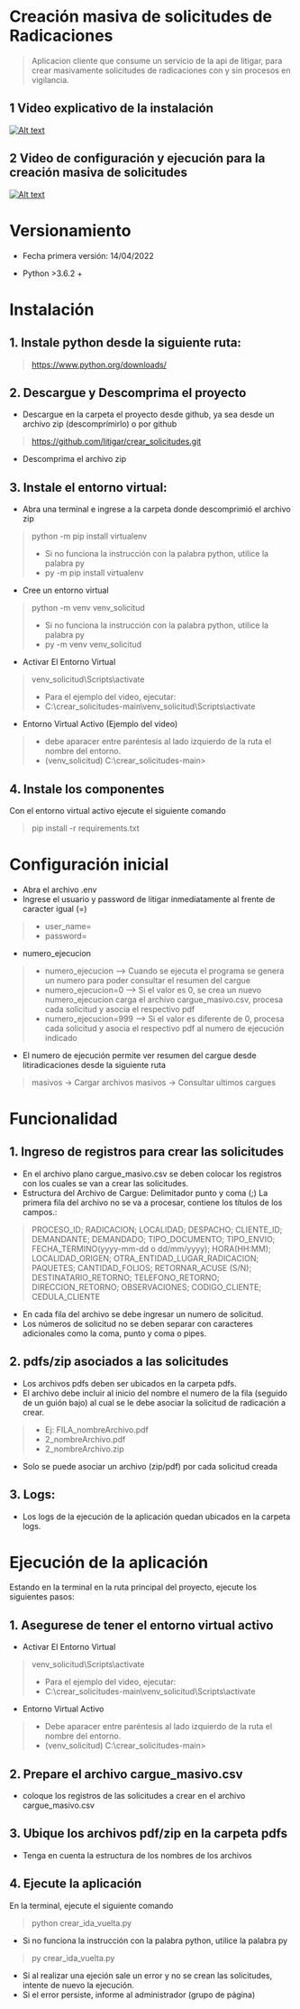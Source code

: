 # Creación masiva de solicitudes de Radicaciones
> Aplicacion cliente que consume un servicio de la api de litigar, para crear masivamente solicitudes de radicaciones con y sin procesos en vigilancia.
## 1 Video explicativo de la instalación
[![Alt text](https://img.youtube.com/vi/TWMNQ5hEILA/0.jpg)](https://www.youtube.com/watch?v=TWMNQ5hEILA)
## 2 Video de configuración y ejecución para la creación masiva de solicitudes
[![Alt text](https://img.youtube.com/vi/im43fsOfZSg/0.jpg)](https://www.youtube.com/watch?v=im43fsOfZSg)
# Versionamiento
- Fecha primera versión: 14/04/2022
* Python >3.6.2 +
# Instalación
## 1. Instale python desde la siguiente ruta:
> https://www.python.org/downloads/
## 2. Descargue y Descomprima el proyecto
- Descargue en la carpeta el proyecto desde github, ya sea desde un archivo zip (descomprímirlo) o por github
> https://github.com/litigar/crear_solicitudes.git
- Descomprima el archivo zip 
## 3. Instale el entorno virtual:
- Abra una terminal e ingrese a la carpeta donde descomprimió el archivo zip 
> python -m pip install virtualenv
> - Si no funciona la instrucción con la palabra python, utilice la palabra py
> - py -m pip install virtualenv
- Cree un entorno virtual
> python -m venv venv_solicitud
> - Si no funciona la instrucción con la palabra python, utilice la palabra py
> - py -m venv venv_solicitud
- Activar El Entorno Virtual
> venv_solicitud\Scripts\activate
> - Para el ejemplo del video, ejecutar:
> - C:\crear_solicitudes-main\venv_solicitud\Scripts\activate
- Entorno Virtual Activo (Ejemplo del video)
> - debe aparacer entre paréntesis al lado izquierdo de la ruta el nombre del entorno.
> - (venv_solicitud) C:\crear_solicitudes-main>
## 4. Instale los componentes
Con el entorno virtual activo ejecute el siguiente comando
> pip install -r requirements.txt
# Configuración inicial
- Abra el archivo .env
- Ingrese el usuario y password de litigar inmediatamente al frente de caracter igual (=)
> - user_name=
> - password=
- numero_ejecucion
> - numero_ejecucion --> Cuando se ejecuta el programa se genera un numero para poder consultar el resumen del cargue
> - numero_ejecucion=0 --> Si el valor es 0, se crea un nuevo numero_ejecucion carga el archivo cargue_masivo.csv, procesa cada solicitud y asocia el respectivo pdf
> - numero_ejecucion=999 --> Si el valor es diferente de 0, procesa cada solicitud y asocia el respectivo pdf al numero de ejecución indicado
- El numero de ejecución permite ver resumen del cargue desde litiradicaciones desde la siguiente ruta
> masivos -> Cargar archivos masivos -> Consultar ultimos cargues
# Funcionalidad
## 1. Ingreso de registros para crear las solicitudes
- En el archivo plano cargue_masivo.csv se deben colocar los registros con los cuales se van a crear las solicitudes.
- Estructura del Archivo de Cargue: Delimitador punto y coma (;) La primera fila del archivo no se va a procesar, contiene los títulos de los campos.:
> PROCESO_ID; RADICACION; LOCALIDAD; DESPACHO; CLIENTE_ID; DEMANDANTE; DEMANDADO; TIPO_DOCUMENTO; TIPO_ENVIO; FECHA_TERMINO(yyyy-mm-dd o dd/mm/yyyy); HORA(HH:MM); LOCALIDAD_ORIGEN; OTRA_ENTIDAD_LUGAR_RADICACION; PAQUETES; CANTIDAD_FOLIOS; RETORNAR_ACUSE (S/N); DESTINATARIO_RETORNO; TELEFONO_RETORNO; DIRECCION_RETORNO; OBSERVACIONES; CODIGO_CLIENTE; CEDULA_CLIENTE
- En cada fila del archivo se debe ingresar un numero de solicitud.
- Los números de solicitud no se deben separar con caracteres adicionales como la coma, punto y coma o pipes.
## 2. pdfs/zip asociados a las solicitudes
- Los archivos pdfs deben ser ubicados en la carpeta pdfs.
- El archivo debe incluir al inicio del nombre el numero de la fila (seguido de un guión bajo) al cual se le debe asociar la solicitud de radicación a crear. 
> - Ej: FILA_nombreArchivo.pdf 
> - 2_nombreArchivo.pdf 
> - 2_nombreArchivo.zip
- Solo se puede asociar un archivo (zip/pdf) por cada solicitud creada
## 3. Logs:
- Los logs de la ejecución de la aplicación quedan ubicados en la carpeta logs.
# Ejecución de la aplicación
Estando en la terminal en la ruta principal del proyecto, ejecute los siguientes pasos:
## 1. Asegurese de tener el entorno virtual activo
- Activar El Entorno Virtual
> venv_solicitud\Scripts\activate
> - Para el ejemplo del video, ejecutar:
> - C:\crear_solicitudes-main\venv_solicitud\Scripts\activate
- Entorno Virtual Activo
> - Debe aparacer entre paréntesis al lado izquierdo de la ruta el nombre del entorno.
> - (venv_solicitud) C:\crear_solicitudes-main>
## 2. Prepare el archivo cargue_masivo.csv 
- coloque los registros de las solicitudes a crear en el archivo cargue_masivo.csv
## 3. Ubique los archivos pdf/zip en la carpeta pdfs
- Tenga en cuenta la estructura de los nombres de los archivos
## 4. Ejecute la aplicación
En la terminal, ejecute el siguiente comando
> python crear_ida_vuelta.py
- Si no funciona la instrucción con la palabra python, utilice la palabra py
> py crear_ida_vuelta.py
- Si al realizar una ejeción sale un error y no se crean las solicitudes, intente de nuevo la ejecución.
- Si el error persiste, informe al administrador (grupo de página)

